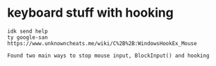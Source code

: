 # keyboard stuff with hooking
```
idk send help
ty google-san
https://www.unknowncheats.me/wiki/C%2B%2B:WindowsHookEx_Mouse

Found two main ways to stop mouse input, BlockInput() and hooking
```